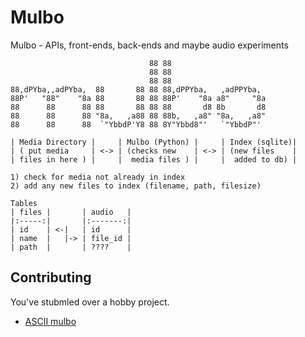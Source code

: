 # Mulbo
Mulbo - APIs, front-ends, back-ends and maybe audio experiments

```
                               88 88                       
                               88 88                       
                               88 88                       
88,dPYba,,adPYba,  88       88 88 88,dPPYba,   ,adPPYba,   
88P'   "88"    "8a 88       88 88 88P'    "8a a8"     "8a  
88      88      88 88       88 88 88       d8 8b       d8  
88      88      88 "8a,   ,a88 88 88b,   ,a8" "8a,   ,a8"  
88      88      88  `"YbbdP'Y8 88 8Y"Ybbd8"'   `"YbbdP"'   

| Media Directory |     | Mulbo (Python) |     | Index (sqlite)|
| ( put media     | <-> | (checks new    | <-> | (new files    |
| files in here ) |     |  media files ) |     |  added to db) |

1) check for media not already in index
2) add any new files to index (filename, path, filesize)

Tables
| files |       | audio   |
|:-----:|       |:-------:|
| id    | <-|   | id      |
| name  |   |-> | file_id |
| path  |       | ????    |
```

## Contributing
You've stubmled over a hobby project.

* [ASCII mulbo](https://ascii.co.uk/art/MULBO)
